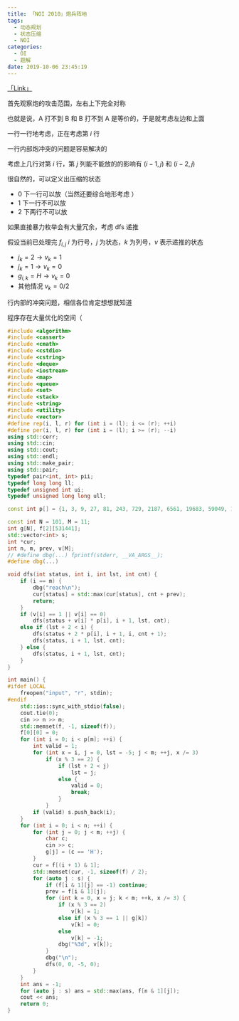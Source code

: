```yaml
---
title: 「NOI 2010」炮兵阵地
tags:
  - 动态规划
  - 状态压缩
  - NOI
categories:
  - OI
  - 题解
date: 2019-10-06 23:45:19
---
```


[「Link」](https://www.luogu.org/problem/P2704)

首先观察炮的攻击范围，左右上下完全对称

也就是说，A 打不到 B 和 B 打不到 A 是等价的，于是就考虑左边和上面

一行一行地考虑，正在考虑第 $i$ 行

一行内部炮冲突的问题是容易解决的

<!-- more -->

考虑上几行对第 $i$ 行，第 $j$ 列能不能放的的影响有 $(i-1,j)$ 和 $(i-2,j)$

很自然的，可以定义出压缩的状态

- $0$ 下一行可以放（当然还要综合地形考虑 ）
- $1$ 下一行不可以放
- $2$ 下两行不可以放

如果直接暴力枚举会有大量冗余，考虑 dfs 递推

假设当前已处理完 $f_{i,j}$ $i$ 为行号，$j$ 为状态，$k$ 为列号，$v$ 表示递推的状态

- $j_k=2\rightarrow v_k = 1$
- $j_k=1\rightarrow v_k = 0$ 
- $g_{i,k}=H\rightarrow v_k = 0$
- 其他情况 $v_k=0/2$

行内部的冲突问题，相信各位肯定想想就知道

程序存在大量优化的空间（

```cpp
#include <algorithm>
#include <cassert>
#include <cmath>
#include <cstdio>
#include <cstring>
#include <deque>
#include <iostream>
#include <map>
#include <queue>
#include <set>
#include <stack>
#include <string>
#include <utility>
#include <vector>
#define rep(i, l, r) for (int i = (l); i <= (r); ++i)
#define per(i, l, r) for (int i = (l); i >= (r); --i)
using std::cerr;
using std::cin;
using std::cout;
using std::endl;
using std::make_pair;
using std::pair;
typedef pair<int, int> pii;
typedef long long ll;
typedef unsigned int ui;
typedef unsigned long long ull;

const int p[] = {1, 3, 9, 27, 81, 243, 729, 2187, 6561, 19683, 59049, 177147, 531441};

const int N = 101, M = 11;
int g[N], f[2][531441];
std::vector<int> s;
int *cur;
int n, m, prev, v[M];
// #define dbg(...) fprintf(stderr, __VA_ARGS__);
#define dbg(...)

void dfs(int status, int i, int lst, int cnt) {
    if (i == m) {
        dbg("reach\n");
        cur[status] = std::max(cur[status], cnt + prev);
        return;
    }
    if (v[i] == 1 || v[i] == 0)
        dfs(status + v[i] * p[i], i + 1, lst, cnt);
    else if (lst + 2 < i) {
        dfs(status + 2 * p[i], i + 1, i, cnt + 1);
        dfs(status, i + 1, lst, cnt);
    } else {
        dfs(status, i + 1, lst, cnt);
    }
}

int main() {
#ifdef LOCAL
    freopen("input", "r", stdin);
#endif
    std::ios::sync_with_stdio(false);
    cout.tie(0);
    cin >> n >> m;
    std::memset(f, -1, sizeof(f));
    f[0][0] = 0;
    for (int i = 0; i < p[m]; ++i) {
        int valid = 1;
        for (int x = i, j = 0, lst = -5; j < m; ++j, x /= 3)
            if (x % 3 == 2) {
                if (lst + 2 < j)
                    lst = j;
                else {
                    valid = 0;
                    break;
                }
            }
        if (valid) s.push_back(i);
    }
    for (int i = 0; i < n; ++i) {
        for (int j = 0; j < m; ++j) {
            char c;
            cin >> c;
            g[j] = (c == 'H');
        }
        cur = f[(i + 1) & 1];
        std::memset(cur, -1, sizeof(f) / 2);
        for (auto j : s) {
            if (f[i & 1][j] == -1) continue;
            prev = f[i & 1][j];
            for (int k = 0, x = j; k < m; ++k, x /= 3) {
                if (x % 3 == 2)
                    v[k] = 1;
                else if (x % 3 == 1 || g[k])
                    v[k] = 0;
                else
                    v[k] = -1;
                dbg("%3d", v[k]);
            }
            dbg("\n");
            dfs(0, 0, -5, 0);
        }
    }
    int ans = -1;
    for (auto j : s) ans = std::max(ans, f[n & 1][j]);
    cout << ans;
    return 0;
}
```